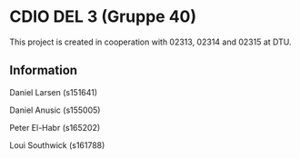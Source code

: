 # CDIO DEL 3 (Gruppe 40)

This project is created in cooperation with 02313, 02314 and 02315 at DTU.

## Information

Daniel Larsen (s151641)

Daniel Anusic (s155005)

Peter El-Habr (s165202)

Loui Southwick (s161788)

